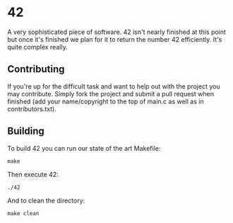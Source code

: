42
==

A very sophisticated piece of software.
42 isn't nearly finished at this point but once it's finished we plan for it to return the number 42 efficiently.
It's quite complex really.

## Contributing

If you're up for the difficult task and want to help out with the project you may contribute. Simply fork the project
and submit a pull request when finished (add your name/copyright to the top of main.c as well as in contributors.txt).

## Building

To build 42 you can run our state of the art Makefile:

```shell
make
```

Then execute 42:

```shell
./42
```

And to clean the directory:

```shell
make clean
```
